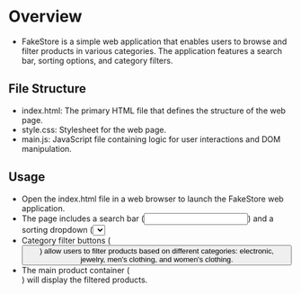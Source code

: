 # Overview
 - FakeStore is a simple web application that enables users to browse and filter products in various categories. The application features a search bar, sorting options, and category filters.

## File Structure
 - index.html: The primary HTML file that defines the structure of the web page.
 - style.css: Stylesheet for the web page.
 - main.js: JavaScript file containing logic for user interactions and DOM manipulation.
   
## Usage
 - Open the index.html file in a web browser to launch the FakeStore web application.
 - The page includes a search bar (<input type="text" id="search">) and a sorting dropdown (<select name="sort by" id="sort">). Users can enter search queries and select sorting options.
 - Category filter buttons (<button type="button" onclick="filterProducts(category)">) allow users to filter products based on different categories: electronic, jewelry, men's clothing, and women's clothing.
 - The main product container (<section class="product-container">) will display the filtered products.
